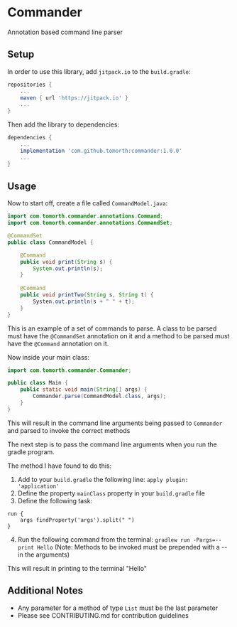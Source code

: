 # Commander
Annotation based command line parser

## Setup
In order to use this library, add `jitpack.io` to the `build.gradle`:
```gradle
repositories {
    ...
    maven { url 'https://jitpack.io' }
    ...
}
```
Then add the library to dependencies:
```gradle
dependencies {
    ...
    implementation 'com.github.tomorth:commander:1.0.0'
    ...
}
```

## Usage
Now to start off, create a file called `CommandModel.java`:
```java
import com.tomorth.commander.annotations.Command;
import com.tomorth.commander.annotations.CommandSet;

@CommandSet
public class CommandModel {

    @Command
    public void print(String s) {
        System.out.println(s);
    }
    
    @Command
    public void printTwo(String s, String t) {
        Systen.out.println(s + " " + t);
    }
}
```
This is an example of a set of commands to parse.  A class to be parsed must have the `@CommandSet` annotation on it and a method to be parsed must have the `@Command` annotation on it.

Now inside your main class: 
```java
import com.tomorth.commander.Commander;

public class Main {
    public static void main(String[] args) {
        Commander.parse(CommandModel.class, args);
    }
}
```
This will result in the command line arguments being passed to `Commander` and parsed to invoke the correct methods

The next step is to pass the command line arguments when you run the gradle program.

The method I have found to do this:
1. Add to your `build.gradle` the following line: `apply plugin: 'application'`
2. Define the property `mainClass` property in your `build.gradle` file
3. Define the following task:
```task
run {
    args findProperty('args').split(" ")
}
```
4. Run the following command from the terminal: `gradlew run -Pargs=--print Hello` (Note: Methods to be invoked must be prepended with a -- in the arguments)

This will result in printing to the terminal "Hello"

## Additional Notes
* Any parameter for a method of type `List` must be the last parameter
* Please see CONTRIBUTING.md for contribution guidelines
